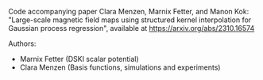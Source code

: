 Code accompanying paper Clara Menzen, Marnix Fetter, and Manon Kok: "Large-scale magnetic field maps using structured kernel interpolation for Gaussian process regression",
available at https://arxiv.org/abs/2310.16574

Authors:
- Marnix Fetter (DSKI scalar potential)
- Clara Menzen (Basis functions, simulations and experiments)
